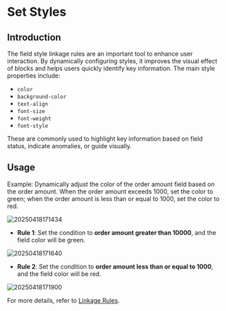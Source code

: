 # Set Styles

## Introduction
The field style linkage rules are an important tool to enhance user interaction. By dynamically configuring styles, it improves the visual effect of blocks and helps users quickly identify key information. The main style properties include:

- `color`
- `background-color`
- `text-align`
- `font-size`
- `font-weight`
- `font-style`

These are commonly used to highlight key information based on field status, indicate anomalies, or guide visually.

## Usage

Example: Dynamically adjust the color of the order amount field based on the order amount. When the order amount exceeds 1000, set the color to green; when the order amount is less than or equal to 1000, set the color to red.

![20250418171434](https://static-docs.nocobase.com/20250418171434.png)

- **Rule 1**: Set the condition to **order amount greater than 10000**, and the field color will be green.

![20250418171640](https://static-docs.nocobase.com/20250418171640.png)

- **Rule 2**: Set the condition to **order amount less than or equal to 1000**, and the field color will be red.

![20250418171900](https://static-docs.nocobase.com/20250418171900.png)

For more details, refer to [Linkage Rules](/handbook/ui/linkage-rule).

